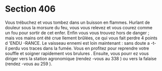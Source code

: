 # Section 406

Vous trébuchez et vous tombez dans un buisson en flammes.
Hurlant de douleur sous la morsure du feu, vous vous relevez et
vous courez comme un fou pour sortir de cet enfer. Enfin vous
vous trouvez hors de danger ; mais vos mains ont été crue llement
brûlées, ce qui vous fait perdre 4 points d 'ENDU -RANCE.  Le
vaisseau ennemi est loin maintenant : sans doute a -t-il perdu vos
traces dans la fumée. Vous en profitez pour reprendre votre
souffle et soigner rapidement vos brulures . Ensuite, vous pourr ez
vous diriger vers la station agronomique (rendez -vous au 338 )
ou vers la falaise (rendez -vous au 259 ).